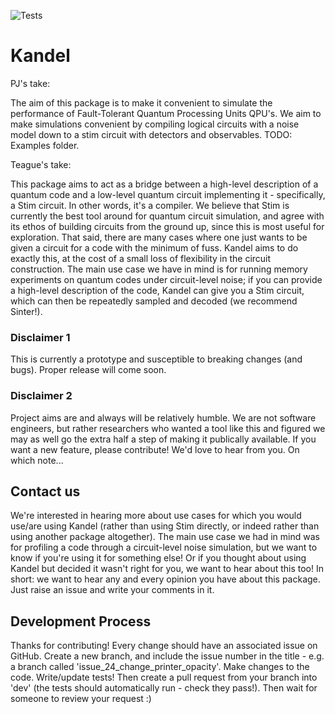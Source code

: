 ![Tests](https://github.com/OzYossarian/Kandel/actions/workflows/tests.yml/badge.svg)


# Kandel

PJ's take:

The aim of this package is to make it convenient to simulate the performance of Fault-Tolerant Quantum Processing Units QPU's.
We aim to make simulations convenient by compiling logical circuits with a noise model down to a stim circuit with detectors and observables.
TODO: Examples folder.

Teague's take: 

This package aims to act as a bridge between a high-level description of a quantum code and a low-level 
quantum circuit implementing it - specifically, a Stim circuit. In other words, it's a compiler. We believe that Stim 
is currently the best tool around for quantum circuit simulation, and agree with its ethos of building circuits from 
the ground up, since this is most useful for exploration. That said, there are many cases where one just wants to be 
given a circuit for a code with the minimum of fuss. Kandel aims to do exactly this, at the cost of a small loss of 
flexibility in the circuit construction. The main use case we have in mind is for running memory experiments on 
quantum codes under circuit-level noise; if you can provide a high-level description of the code, Kandel can give you a 
Stim circuit, which can then be repeatedly sampled and decoded (we recommend Sinter!).

### Disclaimer 1
This is currently a prototype and susceptible to breaking changes (and bugs). Proper release will come soon. 

### Disclaimer 2 
Project aims are and always will be relatively humble. We are not software engineers, but rather 
researchers who wanted a tool like this and figured we may as well go the extra half a step of making it publically 
available. If you want a new feature, please contribute! We'd love to hear from you. On which note...

## Contact us
We're interested in hearing more about use cases for which you would use/are using Kandel (rather than using Stim directly, or indeed rather than using another package altogether). The main use case we had in mind was for profiling a code through a circuit-level noise simulation, but we want to know if you're using it for something else! Or if you thought about using Kandel but decided it wasn't right for you, we want to hear about this too! In short: we want to hear any and every opinion you have about this package. Just raise an issue and write your comments in it.

## Development Process
Thanks for contributing! Every change should have an associated issue on GitHub. Create a new branch, and include the issue number in the title - e.g. a branch called 'issue_24_change_printer_opacity'. Make changes to the code. Write/update tests! Then create a pull request from your branch into 'dev' (the tests should automatically run - check they pass!). Then wait for someone to review your request :)
